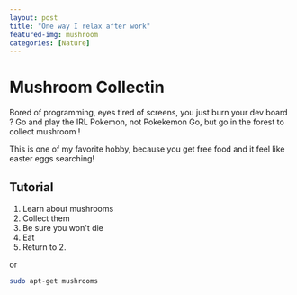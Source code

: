 ```yaml
---
layout: post
title: "One way I relax after work"
featured-img: mushroom
categories: [Nature]
---
```


# Mushroom Collectin

Bored of programming, eyes tired of screens, you just burn your dev board ? Go and play the IRL Pokemon, not Pokekemon Go, but go in the forest to collect mushroom !

This is one of my favorite hobby, because you get free food and it feel like easter eggs searching!

## Tutorial

1. Learn about mushrooms
2. Collect them
3. Be sure you won't die
4. Eat
5. Return to 2.

or

```bash
sudo apt-get mushrooms
```